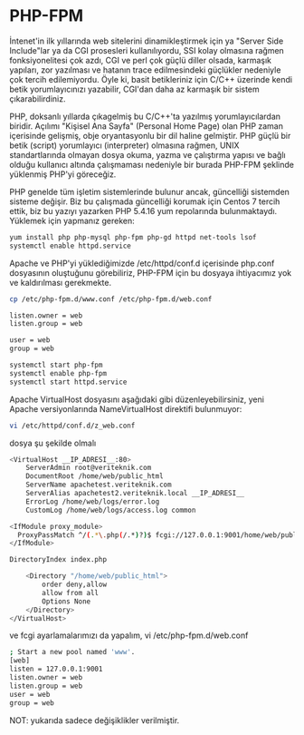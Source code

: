 # PHP-FPM

İntenet'in ilk yıllarında web sitelerini dinamikleştirmek için ya "Server Side Include"lar ya da CGI prosesleri kullanılıyordu, SSI kolay olmasına rağmen fonksiyonelitesi çok azdı, CGI ve perl çok güçlü diller olsada, karmaşık yapıları, zor yazılması ve hatanın trace edilmesindeki güçlükler nedeniyle çok tercih edilemiyordu. Öyle ki, basit betikleriniz için C/C++ üzerinde kendi betik yorumlayıcınızı yazabilir, CGI'dan daha az karmaşık bir sistem çıkarabilirdiniz.

PHP, doksanlı yıllarda çıkagelmiş bu C/C++'ta yazılmış yorumlayıcılardan biridir. Açılımı "Kişisel Ana Sayfa" (Personal Home Page) olan PHP zaman içerisinde gelişmiş, obje oryantasyonlu bir dil haline gelmiştir.
PHP güçlü bir betik (script) yorumlayıcı (interpreter) olmasına rağmen, UNIX standartlarında olmayan dosya okuma, yazma ve çalıştırma yapısı ve bağlı olduğu kullanıcı altında çalışmaması nedeniyle bir burada PHP-FPM şeklinde yüklenmiş PHP'yi göreceğiz.

PHP genelde tüm işletim sistemlerinde bulunur ancak, güncelliği sistemden sisteme değişir. Biz bu çalışmada güncelliği korumak için Centos 7 tercih ettik, biz bu yazıyı yazarken PHP 5.4.16 yum repolarında bulunmaktaydı. Yüklemek için yapmanız gereken:

```bash
yum install php php-mysql php-fpm php-gd httpd net-tools lsof
systemctl enable httpd.service

``` 
Apache ve PHP'yi yüklediğimizde /etc/httpd/conf.d içerisinde php.conf dosyasının oluştuğunu görebiliriz, PHP-FPM için bu dosyaya ihtiyacımız yok ve kaldırılması gerekmekte.

```bash
cp /etc/php-fpm.d/www.conf /etc/php-fpm.d/web.conf

listen.owner = web
listen.group = web

user = web
group = web
```

```bash
systemctl start php-fpm
systemctl enable php-fpm
systemctl start httpd.service
```

Apache VirtualHost dosyasını aşağıdaki gibi düzenleyebilirsiniz, yeni Apache versiyonlarında NameVirtualHost direktifi bulunmuyor:

```bash
vi /etc/httpd/conf.d/z_web.conf
``` 
dosya şu şekilde olmalı
```bash
<VirtualHost __IP_ADRESI__:80>
    ServerAdmin root@veriteknik.com
    DocumentRoot /home/web/public_html
    ServerName apachetest.veriteknik.com
    ServerAlias apachetest2.veriteknik.local __IP_ADRESI__
    ErrorLog /home/web/logs/error.log
    CustomLog /home/web/logs/access.log common

<IfModule proxy_module>
  ProxyPassMatch ^/(.*\.php(/.*)?)$ fcgi://127.0.0.1:9001/home/web/public_html/$1
</IfModule>

DirectoryIndex index.php

    <Directory "/home/web/public_html">
        order deny,allow
        allow from all
        Options None
    </Directory>
</VirtualHost>
```
ve fcgi ayarlamalarımızı da yapalım, vi /etc/php-fpm.d/web.conf

```bash
; Start a new pool named 'www'.
[web]
listen = 127.0.0.1:9001
listen.owner = web
listen.group = web
user = web
group = web
```
NOT: yukarıda sadece değişiklikler verilmiştir.



